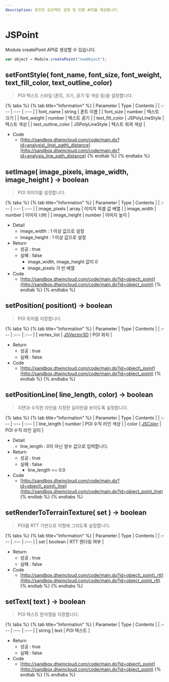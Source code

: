 ```yaml
---
description: 포인트 오브젝트 설정 및 반환 API를 제공합니다.
---
```


# JSPoint

Module createPoint API로 생성할 수 있습니다.

```javascript
var object = Module.createPoint("newObject");
```

## setFontStyle\( font\_name, font\_size, font\_weight, text\_fill\_color, text\_outline\_color\)

> POI 텍스트 스타일 \(폰트, 크기, 굵기 및 색상 등\)을 설정합니다.

{% tabs %}
{% tab title="Information" %}
| Parameter | Type | Contents |
| :--- | :--- | :--- |
| font\_name | string | 폰트 이름 |
| font\_size | number | 텍스트 크기 |
| font\_weight | number | 텍스트 굵기 |
| text\_fill\_color | JSPolyLineStyle | 텍스트 색상 |
| text\_outline\_color | JSPolyLineStyle | 텍스트 외곽 색상 |

* Code
  * [http://sandbox.dtwincloud.com/code/main.do?id=analysis\_line\_path\_distance](http://sandbox.dtwincloud.com/code/main.do?id=analysis_line_path_distance)
{% endtab %}
{% endtabs %}

## setImage\( image\_pixels, image\_width, image\_height \) → boolean

> POI 이미지를 설정합니다.

{% tabs %}
{% tab title="Information" %}
| Parameter | Type | Contents |
| :--- | :--- | :--- |
| image\_pixels | array | 이미지 픽셀 값 배열 |
| image\_width | number | 이미지 너비 |
| image\_height | number | 이미지 높이 |

* Detail
  * image\_width : 1 이상 값으로 설정
  * image\_height : 1 이상 값으로 설정
* Return
  * 성공 : true
  * 실패 : false
    * image\_width, image\_height 값이 0
    * image\_pixels 가 빈 배열
* Code
  * [http://sandbox.dtwincloud.com/code/main.do?id=object\_point](http://sandbox.dtwincloud.com/code/main.do?id=object_point)
{% endtab %}
{% endtabs %}

## setPosition\( positiont\) → boolean

> POI 위치를 지정합니다.

{% tabs %}
{% tab title="Information" %}
| Parameter | Type | Contents |
| :--- | :--- | :--- |
| vertex\_list | [JSVector3D](../core/jsvector3d.md) | POI 위치 |

* Return
  * 성공 : true
  * 실패 : false
* Code
  * [http://sandbox.dtwincloud.com/code/main.do?id=object\_point](http://sandbox.dtwincloud.com/code/main.do?id=object_point)
{% endtab %}
{% endtabs %}

## setPositionLine\( line\_length, color\) → boolean

> 지면과 수직한 라인을 지정한 길이만큼 보이도록 설정합니다.

{% tabs %}
{% tab title="Information" %}
| Parameter | Type | Contents |
| :--- | :--- | :--- |
| line\_length | number | POI 수직 라인 색상 |
| color | [JSColor](../core/jscolor.md) | POI 수직 라인 길이 |

* Detail
  * line\_length : 0이 아닌 양수 값으로 입력합니다.
* Return
  * 성공 : true
  * 실패 : false
    * line\_length &lt;= 0.0
* Code
  * [http://sandbox.dtwincloud.com/code/main.do?id=object\_point\_line](http://sandbox.dtwincloud.com/code/main.do?id=object_point_line)
{% endtab %}
{% endtabs %}

## setRenderToTerrainTexture\( set \) → boolean

> POI를 RTT 기반으로 지형에 그리도록 설정합니다.

{% tabs %}
{% tab title="Information" %}
| Parameter | Type | Contents |
| :--- | :--- | :--- |
| set | boolean | RTT 렌더링 여부 |

* Return
  * 성공 : true
  * 실패 : false
* Code
  * [http://sandbox.dtwincloud.com/code/main.do?id=object\_point\_rtt](http://sandbox.dtwincloud.com/code/main.do?id=object_point_rtt)
{% endtab %}
{% endtabs %}

## setText\( text \) → boolean

> POI 텍스트 문자열을 지정합니다.

{% tabs %}
{% tab title="Information" %}
| Parameter | Type | Contents |
| :--- | :--- | :--- |
| string | text | POI 텍스트 |

* Return
  * 성공 : true
  * 실패 : false
* Code
  * [http://sandbox.dtwincloud.com/code/main.do?id=object\_point](http://sandbox.dtwincloud.com/code/main.do?id=object_point)
{% endtab %}
{% endtabs %}

